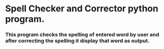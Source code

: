 # Spell Checker and Corrector python program.
 <h3>This program checks the spelling of entered word by user and after correcting the spelling it display that word as output.</h3>

